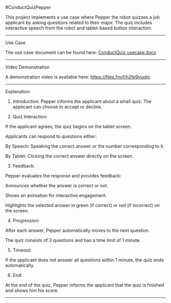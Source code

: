 #ConductQuizPepper

This project implements a use case where Pepper the robot quizzes a job applicant by asking questions related to their major. The quiz includes interactive speech from the robot and tablet-based button interaction.


---

Use Case

The use case document can be found
here: [ConductQuiz usecase.docx](https://github.com/user-attachments/files/17780563/ConductQuiz.usecase.docx)


---

Video Demonstration

A demonstration video is available here: https://files.fm/f/h2fe9vuqhj.

---

Explanation

1. Introduction:
Pepper informs the applicant about a small quiz. The applicant can choose to accept or decline.


2. Quiz Interaction:

If the applicant agrees, the quiz begins on the tablet screen.

Applicants can respond to questions either:

By Speech: Speaking the correct answer or the number corresponding to it.

By Tablet: Clicking the correct answer directly on the screen.




3. Feedback:

Pepper evaluates the response and provides feedback:

Announces whether the answer is correct or not.

Shows an animation for interactive engagement.

Highlights the selected answer in green (if correct) or red (if incorrect) on the screen.




4. Progression:

After each answer, Pepper automatically moves to the next question.

The quiz consists of 3 questions and has a time limit of 1 minute.



5. Timeout:

If the applicant does not answer all questions within 1 minute, the quiz ends automatically.


6. End:

At the end of the quiz, Pepper informs the applicant that the quiz is finished and shows him his score.





---

